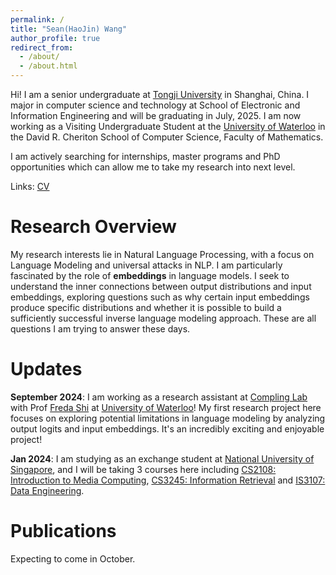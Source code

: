 ```yaml
---
permalink: /
title: "Sean(HaoJin) Wang"
author_profile: true
redirect_from: 
  - /about/
  - /about.html
---
```


Hi! I am a senior undergraduate at [Tongji University](https://en.tongji.edu.cn/) in Shanghai, China. I major in computer science and technology at School of Electronic and Information Engineering and will be graduating in July, 2025. I am now working as a Visiting Undergraduate Student at the [University of Waterloo](https://uwaterloo.ca/) in the David R. Cheriton School of Computer Science, Faculty of Mathematics.

I am actively searching for internships, master programs and PhD opportunities which can allow me to take my research into next level.

Links: [CV](../assets/Sean.pdf)


Research Overview
======
My research interests lie in Natural Language Processing, with a focus on Language Modeling and universal attacks in NLP. I am particularly fascinated by the role of **embeddings** in language models. I seek to understand the inner connections between output distributions and input embeddings, exploring questions such as why certain input embeddings produce specific distributions and whether it is possible to build a sufficiently successful inverse language modeling approach. These are all questions I am trying to answer these days.

Updates
======
**September 2024**: I am working as a research assistant at [Compling Lab](https://compling-wat.com/) with Prof [Freda Shi](https://home.ttic.edu/~freda/) at [University of Waterloo](https://uwaterloo.ca/)! My first research project here focuses on exploring potential limitations in language modeling by analyzing output logits and input embeddings. It's an incredibly exciting and enjoyable project!

**Jan 2024**: I am studying as an exchange student at [National University of Singapore](https://nus.edu.sg/), and I will be taking 3 courses here including [CS2108: Introduction to Media Computing](https://nusmods.com/courses/CS2108/introduction-to-media-computing), [CS3245: Information Retrieval](https://nusmods.com/courses/CS3245/information-retrieval) and [IS3107: Data Engineering](https://nusmods.com/courses/IS3107/data-engineering).

Publications
======
Expecting to come in October.